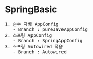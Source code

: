 # SpringBasic

<pre>
1. 순수 자바 AppConfig
   - Branch : pureJaveAppConfig
2. 스프링 AppConfig
   - Branch : SpringAppConfig
3. 스프링 Autowired 적용
   - Branch : Autowired
</pre>
